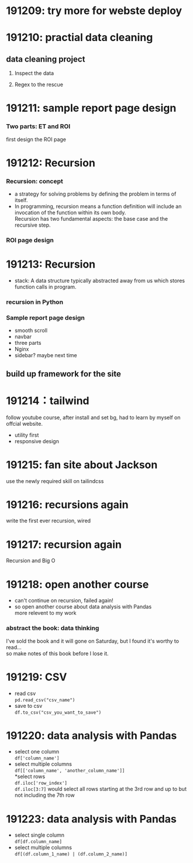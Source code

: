 # 191209: try more for webste deploy  

# 191210: practial data cleaning  
## data cleaning project  
1. Inspect the data  

2. Regex to the rescue  

# 191211: sample report page design  
### Two parts:  ET and ROI  
first design the ROI page  

# 191212: Recursion  
### Recursion: concept  
* a strategy for solving problems by defining the problem in terms of itself.  
* In programming, recursion means a function definition will include an invocation of the function within its own body.   
Recursion has two fundamental aspects: the base case and the recursive step.  

### ROI page design  

# 191213: Recursion  
* stack: A data structure typically abstracted away from us which stores function calls in program.  
### recursion in Python  
### Sample report page design  
* smooth scroll  
* navbar  
* three parts  
* Nginx  
* sidebar? maybe next time  
## build up framework for the site  

# 191214：tailwind  
follow youtube course, after install and set bg, had to learn by myself on offcial website.  
* utility first  
* responsive design  


# 191215: fan site about Jackson  
use the newly required skill on tailindcss  

# 191216: recursions again  
write the first ever recursion, wired  

# 191217: recursion again  
Recursion and Big O  

# 191218: open another course  
* can't continue on recursion, failed again!  
* so open another course about data analysis with Pandas  
more relevent to my work  
### abstract the book: data thinking  
I've sold the book and it will gone on Saturday, but I found it's worthy to read...  
so make notes of this book before I lose it. 

# 191219: CSV  
* read csv  
`pd.read_csv("csv_name")`  
* save to csv  
`df.to_csv("csv_you_want_to_save")`  

# 191220: data analysis with Pandas  
* select one column  
`df['column_name']`  
* select multiple columns  
`df[['column_name', 'another_column_name']]`  
*select rows  
`df.iloc['row_index']`  
`df.iloc[3:7]` would select all rows starting at the 3rd row and up to but not including the 7th row  


# 191223: data analysis with Pandas  
* select single column  
`df[df.column_name]`  
* select multiple columns  
`df[(df.column_1_name) | (df.column_2_name)]`  
